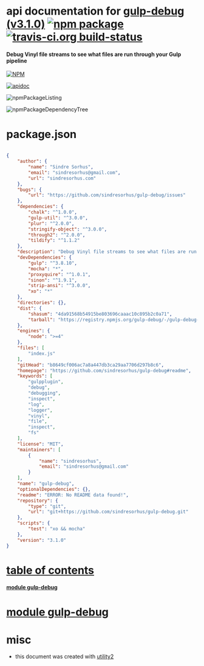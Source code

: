 # api documentation for  [gulp-debug (v3.1.0)](https://github.com/sindresorhus/gulp-debug#readme)  [![npm package](https://img.shields.io/npm/v/npmdoc-gulp-debug.svg?style=flat-square)](https://www.npmjs.org/package/npmdoc-gulp-debug) [![travis-ci.org build-status](https://api.travis-ci.org/npmdoc/node-npmdoc-gulp-debug.svg)](https://travis-ci.org/npmdoc/node-npmdoc-gulp-debug)
#### Debug Vinyl file streams to see what files are run through your Gulp pipeline

[![NPM](https://nodei.co/npm/gulp-debug.png?downloads=true)](https://www.npmjs.com/package/gulp-debug)

[![apidoc](https://npmdoc.github.io/node-npmdoc-gulp-debug/build/screenCapture.buildNpmdoc.browser._2Fhome_2Ftravis_2Fbuild_2Fnpmdoc_2Fnode-npmdoc-gulp-debug_2Ftmp_2Fbuild_2Fapidoc.html.png)](https://npmdoc.github.io/node-npmdoc-gulp-debug/build..beta..travis-ci.org/apidoc.html)

![npmPackageListing](https://npmdoc.github.io/node-npmdoc-gulp-debug/build/screenCapture.npmPackageListing.svg)

![npmPackageDependencyTree](https://npmdoc.github.io/node-npmdoc-gulp-debug/build/screenCapture.npmPackageDependencyTree.svg)



# package.json

```json

{
    "author": {
        "name": "Sindre Sorhus",
        "email": "sindresorhus@gmail.com",
        "url": "sindresorhus.com"
    },
    "bugs": {
        "url": "https://github.com/sindresorhus/gulp-debug/issues"
    },
    "dependencies": {
        "chalk": "^1.0.0",
        "gulp-util": "^3.0.0",
        "plur": "^2.0.0",
        "stringify-object": "^3.0.0",
        "through2": "^2.0.0",
        "tildify": "^1.1.2"
    },
    "description": "Debug Vinyl file streams to see what files are run through your Gulp pipeline",
    "devDependencies": {
        "gulp": "^3.8.10",
        "mocha": "*",
        "proxyquire": "^1.0.1",
        "sinon": "^1.9.1",
        "strip-ansi": "^3.0.0",
        "xo": "*"
    },
    "directories": {},
    "dist": {
        "shasum": "4da91568b54915be803696caaac10c895b2c0a71",
        "tarball": "https://registry.npmjs.org/gulp-debug/-/gulp-debug-3.1.0.tgz"
    },
    "engines": {
        "node": ">=4"
    },
    "files": [
        "index.js"
    ],
    "gitHead": "b8649cf006ac7a8a447db3ca29aa7706d297b8c6",
    "homepage": "https://github.com/sindresorhus/gulp-debug#readme",
    "keywords": [
        "gulpplugin",
        "debug",
        "debugging",
        "inspect",
        "log",
        "logger",
        "vinyl",
        "file",
        "inspect",
        "fs"
    ],
    "license": "MIT",
    "maintainers": [
        {
            "name": "sindresorhus",
            "email": "sindresorhus@gmail.com"
        }
    ],
    "name": "gulp-debug",
    "optionalDependencies": {},
    "readme": "ERROR: No README data found!",
    "repository": {
        "type": "git",
        "url": "git+https://github.com/sindresorhus/gulp-debug.git"
    },
    "scripts": {
        "test": "xo && mocha"
    },
    "version": "3.1.0"
}
```



# <a name="apidoc.tableOfContents"></a>[table of contents](#apidoc.tableOfContents)

#### [module gulp-debug](#apidoc.module.gulp-debug)



# <a name="apidoc.module.gulp-debug"></a>[module gulp-debug](#apidoc.module.gulp-debug)



# misc
- this document was created with [utility2](https://github.com/kaizhu256/node-utility2)
